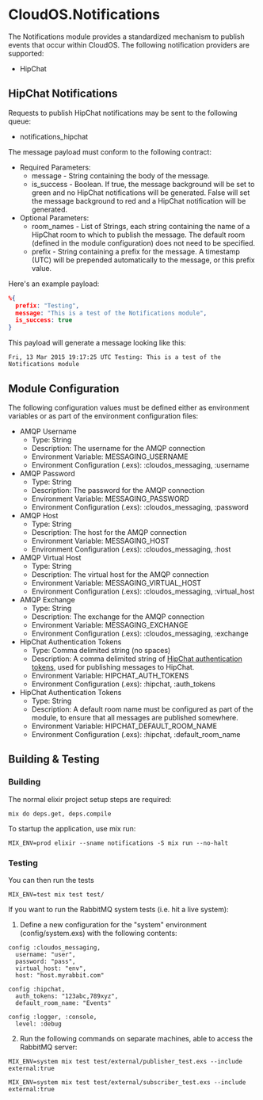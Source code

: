 # CloudOS.Notifications

The Notifications module provides a standardized mechanism to publish events that occur within CloudOS.  The following notification providers are supported:

* HipChat

## HipChat Notifications

Requests to publish HipChat notifications may be sent to the following queue:

* notifications_hipchat

The message payload must conform to the following contract:

* Required Parameters:
	* message - String containing the body of the message.
	* is_success - Boolean.  If true, the message background will be set to green and no HipChat notifications will be generated.  False will set the message background to red and a HipChat notification will be generated.
* Optional Parameters:
	* room_names - List of Strings, each string containing the name of a HipChat room to which to publish the message.  The default room (defined in the module configuration) does not need to be specified.
	* prefix - String containing a prefix for the message.  A timestamp (UTC) will be prepended automatically to the message, or this prefix value.

Here's an example payload:
```json
%{
  prefix: "Testing",
  message: "This is a test of the Notifications module",
  is_success: true
}
```

This payload will generate a message looking like this:

```
Fri, 13 Mar 2015 19:17:25 UTC Testing: This is a test of the Notifications module
```

## Module Configuration

The following configuration values must be defined either as environment variables or as part of the environment configuration files:

* AMQP Username
	* Type:  String
	* Description:  The username for the AMQP connection
  * Environment Variable:  MESSAGING_USERNAME
  * Environment Configuration (<env>.exs):  :cloudos_messaging, :username
* AMQP Password
	* Type:  String
	* Description:  The password for the AMQP connection
  * Environment Variable:  MESSAGING_PASSWORD
  * Environment Configuration (<env>.exs):  :cloudos_messaging, :password
* AMQP Host
	* Type:  String
	* Description:  The host for the AMQP connection
  * Environment Variable:  MESSAGING_HOST
  * Environment Configuration (<env>.exs):  :cloudos_messaging, :host
* AMQP Virtual Host
	* Type:  String
	* Description:  The virtual host for the AMQP connection
  * Environment Variable:  MESSAGING_VIRTUAL_HOST
  * Environment Configuration (<env>.exs):  :cloudos_messaging, :virtual_host
* AMQP Exchange
	* Type:  String
	* Description:  The exchange for the AMQP connection
  * Environment Variable:  MESSAGING_EXCHANGE
  * Environment Configuration (<env>.exs):  :cloudos_messaging, :exchange
* HipChat Authentication Tokens
	* Type:  Comma delimited string (no spaces)
	* Description:  A comma delimited string of [HipChat authentication tokens](https://www.hipchat.com/docs/apiv2/auth), used for publishing messages to HipChat.
  * Environment Variable:  HIPCHAT_AUTH_TOKENS
  * Environment Configuration (<env>.exs):  :hipchat, :auth_tokens
* HipChat Authentication Tokens
	* Type:  String
	* Description:  A default room name must be configured as part of the module, to ensure that all messages are published somewhere.
  * Environment Variable:  HIPCHAT_DEFAULT_ROOM_NAME
  * Environment Configuration (<env>.exs):  :hipchat, :default_room_name

## Building & Testing

### Building

The normal elixir project setup steps are required:

```iex
mix do deps.get, deps.compile
```

To startup the application, use mix run:

```iex
MIX_ENV=prod elixir --sname notifications -S mix run --no-halt
```

### Testing 

You can then run the tests

```iex
MIX_ENV=test mix test test/
```

If you want to run the RabbitMQ system tests (i.e. hit a live system):

1.  Define a new configuration for the "system" environment (config/system.exs) with the following contents:

```
config :cloudos_messaging,
  username: "user",
  password: "pass",
  virtual_host: "env",
  host: "host.myrabbit.com"

config :hipchat,
  auth_tokens: "123abc,789xyz",
  default_room_name: "Events"

config :logger, :console,
  level: :debug
```

2.  Run the following commands on separate machines, able to access the RabbitMQ server:

```iex
MIX_ENV=system mix test test/external/publisher_test.exs --include external:true

MIX_ENV=system mix test test/external/subscriber_test.exs --include external:true
```
